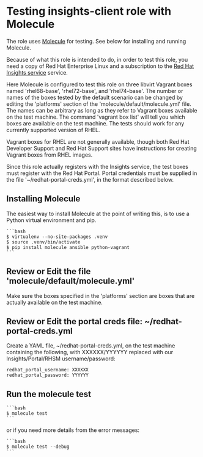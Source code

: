 Testing insights-client role with Molecule
==========================================

The role uses [Molecule](https://github.com/metacloud/molecule) for testing.  See below
for installing and running Molecule.

Because of what this role is intended to do, in order to test this role, you need a copy
of Red Hat Enterprise Linux and a subscription to the
[Red Hat Insights service](http://access.redhat.com/insights) service.

Here Molecule is configured to test this role on three libvirt Vagrant boxes named
'rhel68-base', 'rhel72-base', and 'rhel74-base'.  The number or names of the boxes tested
by the default scenario can be changed by editing the 'platforms' section
of the 'molecule/default/molecule.yml' file.  The names can be arbitrary as long as they refer
to Vagrant boxes available on the test machine.  The command 'vagrant box list' will tell you
which boxes are available on the test machine.  The tests should work for any currently supported
version of RHEL.

Vagrant boxes for RHEL are not generally available, though both Red Hat Developer Support and
Red Hat Support sites have instructions for creating Vagrant boxes from RHEL images.

Since this role actually registers with the Insights service, the test boxes must register
with the Red Hat Portal.  Portal credentials must be supplied in the file
'~/redhat-portal-creds.yml', in the format described below.


Installing Molecule
-------------------

The easiest way to install Molecule at the point of writing this, is to use a Python virtual environment and pip.

    ```bash
    $ virtualenv --no-site-packages .venv
    $ source .venv/bin/activate
    $ pip install molecule ansible python-vagrant
    ```

Review or Edit the file 'molecule/default/molecule.yml'
-------------------------------------------------------

Make sure the boxes specified in the 'platforms' section are boxes that are actually available
on the test machine.

Review or Edit the portal creds file: ~/redhat-portal-creds.yml
-------------------------------------------------------

Create a YAML file, ~/redhat-portal-creds.yml, on the test machine containing the following,
with XXXXXX/YYYYYY replaced with our Insights/Portal/RHSM username/password:

    redhat_portal_username: XXXXXX
    redhat_portal_password: YYYYYY

Run the molecule test
---------------------

    ```bash
    $ molecule test
    ```

or if you need more details from the error messages:

    ```bash
    $ molecule test --debug
    ```

